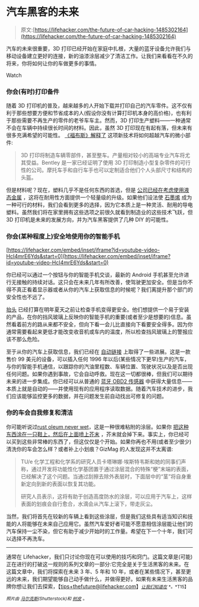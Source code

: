 # 汽车黑客的未来

> 原文:[https://lifehacker.com/the-future-of-car-hacking-1485302164](https://lifehacker.com/the-future-of-car-hacking-1485302164)

汽车的未来很重要，3D 打印已经开始在家庭中扎根，大量的蓝牙设备允许我们与移动设备建立更好的连接，新的油漆涂层减少了清洁工作。让我们来看看在不久的将来，你将如何让你的车做更多的事情。

Watch

### 你会(有时)打印备件

随着 3D 打印机的普及，越来越多的人开始下载并打印自己的汽车零件。这不仅有利于那些想要方便和节省成本的人(假设你没有计算打印机本身的高价格)，也有利于那些需要不再生产的零件的老爷车车主。然而，3D 打印生产塑料——一种通常不会在车辆中持续很长时间的材料。因此，虽然 3D 打印现在有起有落，但未来有很多充满希望的可能性。 [《福布斯》解释了](http://www.forbes.com/sites/ehrlichfu/2013/10/29/our-future-with-3-d-printers-7-disrupted-industries/) 这项新技术将如何超越汽车的微小部件:

> 3D 打印将制造车辆零部件，甚至整车。产量相对较小的高端专业汽车将尤其受益。Bentley 是一家已经证明了使用 3D 打印制造小型复杂零件的可行性的公司。摩托车手和自行车手也可以定制适合他们个人头部尺寸和结构的头盔。

但是材料呢？现在，塑料几乎不是任何东西的首选，但是 [公司已经在考虑使用液态金属](http://news.cnet.com/8301-13579_3-57613333-37/apple-applies-for-5-patents-tied-to-liquidmetal-3d-printing/) ，这将在耐用性方面提供一个轻量级的升级。如果他们设法使 [石墨烯](http://en.wikipedia.org/wiki/Graphene) 成为一种可行的材料，我们会看到更多的选择，因为它本质上是一种灵活、耐用的导电塑料。虽然我们将在家里拥有这些选项之前很久就看到制造业的这些技术飞跃，但 3D 打印机是未来的发展方向，并为汽车黑客提供了几种 DIY 的可能性。

### 你会(某种程度上)安全地使用你的智能手机

 [https://lifehacker.com/embed/inset/iframe?id=youtube-video-HcI4mrE6Yds&start=0](https://lifehacker.com/embed/inset/iframe?id=youtube-video-HcI4mrE6Yds&start=0) 

你已经可以通过一个按钮与你的智能手机交谈，最新的 Android 手机甚至允许进行无接触的持续对话。这只会在未来几年有所改善，使驾驶更加安全。但是当你不得不真正看着显示器或者从你的汽车上获取信息的时候呢？我们离提升那个部门的安全性也不远了。

[抬头](http://www.indiegogo.com/projects/headsup-a-transparent-smart-phone-integrated-windshield-display) 已经打算在明年夏天之前让检查手机变得更安全。他们想提供一个易于安装的产品，在你的挡风玻璃上反映你的智能手机的重要(或者至少是想要的)信息。虽然看着前方的路从来都不安全，但向下看一会儿比直接向下看要安全得多。因为你通常需要看起来更低才能改变收音机或车内的温度，所以检查挡风玻璃上的警报应该不那么危险。

至于从你的汽车上获取信息，我们已经在 [自动链接](https://lifehacker.com/automatic-tracks-your-driving-and-your-car-to-save-you-1453393979) 上取得了一些进展。这是一款售价 99 美元的设备，可以插入任何 1996 年以后(某些情况下更早)生产的汽车，与你的智能手机通信，以跟踪你的汽油里程数、车辆位置、驾驶状况以及是否出现任何问题。如果你遇到事故，它会自动呼救。现在这一切都很棒，但我们可以期待未来的进一步集成。你已经可以从普通的 [蓝牙 OBD2 传感器](https://www.amazon.com/dp/B005NLQAHS?asc_campaign=InlineText&asc_refurl=https://lifehacker.com/the-future-of-car-hacking-1485302164&asc_source=&linkCode=ogi&psc=1&smid=A2VZTJP6N0Z6QL&tag=kinjalifehackerlink-20&th=1) 中获得大量信息——本质上就是自动的——并使用现有的应用程序读取数据。随着汽车技术的进步，我们应该能够监控更多的数据，并在问题发生前自动找出可修复的问题。

### 你的车会自我修复和清洁

你可能听说过[rust oleum never wet](http://www.rustoleum.com/product-catalog/consumer-brands/neverwet/neverwet-kit/)，这是一种很难粘附的涂层。如果你 [把这种东西涂在一只鞋上，然后在上面喷上芥末](http://www.youtube.com/watch?v=DZrjXSsfxMQ) ，芥末就会掉下来。事实上，你已经可以买到这些非常棒的东西了，但这仅仅是个开始。如果你再也不用(或者至少很少)清洗你的车会怎么样？或者补上小划痕？GizMag 的人发现这并不太离谱:

> TU/e 化学工程和化学系的研究人员卡塔琳娜·埃斯特韦斯和她的同事们声称，通过开发将功能性化学基团置于通过涂层混合的特殊“梗”末端的表面，已经解决了这个问题。当通过刮擦去除外表层时，下面层中的“茎”将自身重新定向到新的表面以恢复其功能。
> 
> 研究人员表示，这将有助于创造高度防水的涂层，可以应用于汽车上，这样表面的划痕会自行愈合，水滴会从汽车上滚下，带走灰尘。

当然，我们将首先在较新的车辆上看到这些涂层，但是我们这些具有适当知识和技能的人将能够在未来自己应用它。虽然汽车爱好者可能不愿意相信涂层能让他们的汽车保持一尘不染，但它有助于减少开始时的工作量。希望在下一个十年，我们可以选择不再洗车。

* * *

通常在 Lifehacker，我们只讨论你现在可以使用的技巧和窍门。这篇文章是(可能)正在进行的打破这一规则的系列文章的一部分:它完全是关于生活黑客的未来。在这篇文章中，我们将探索在未来 3 年、5 年和 10 年，或者在某些情况下，甚至更远的未来，我们期望能够自己动手做什么，并做得更好。如果有未来生活黑客的品牌你想让我们去探索，【tips+thefuture@lifehacker.com】[<small>*让我们知道在*</small>](mailto:tips+thefuture@lifehacker.com) <small>*。*T15】</small>

*<small>照片由</small>* [*<small>马尔克斯</small>*](http://www.shutterstock.com/pic.mhtml?id=60892390)*<small>(Shutterstock)和</small>* [*<small>树皮</small>*](http://www.flickr.com/photos/barkbud/3595680965/) <small>。</small>